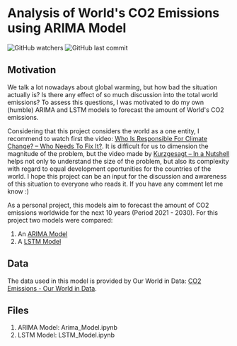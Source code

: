 # Analysis of World's CO2 Emissions using ARIMA Model
![GitHub watchers](https://img.shields.io/github/watchers/cristian-castro-a/CO2_Emissions_Analysis_using_ARIMA_Model?style=social) ![GitHub last commit](https://img.shields.io/github/last-commit/cristian-castro-a/CO2_Emissions_Analysis_using_ARIMA_Model)

## Motivation
We talk a lot nowadays about global warming, but how bad the situation actually is? Is there any effect of so much discussion into the total world emissions? To assess this questions, I was motivated to do my own (humble) ARIMA and LSTM models to forecast the amount of World's CO2 emissions. 

Considering that this project considers the world as a one entity, I recommend to watch first the video: [Who Is Responsible For Climate Change? – Who Needs To Fix It?](https://www.youtube.com/watch?v=ipVxxxqwBQw&t=1s). It is difficult for us to dimension the magnitude of the problem, but the video made by [Kurzgesagt – In a Nutshell](youtube.com/channel/UCsXVk37bltHxD1rDPwtNM8Q) helps not only to understand the size of the problem, but also its complexity with regard to equal development oportunities for the countries of the world. I hope this project can be an input for the discussion and awareness of this situation to everyone who reads it. If you have any comment let me know :)

As a personal project, this models aim to forecast the amount of CO2 emissions worldwide for the next 10 years (Period 2021 - 2030). For this project two models were compared:
1. An [ARIMA Model](https://www.statsmodels.org/dev/generated/statsmodels.tsa.arima.model.ARIMA.html#statsmodels.tsa.arima.model.ARIMA)
2. A [LSTM Model](https://www.tensorflow.org/guide/keras/rnn)

## Data
The data used in this model is provided by Our World in Data: [CO2 Emissions - Our World in Data](https://github.com/owid/co2-data).

## Files
1. ARIMA Model: Arima_Model.ipynb
2. LSTM Model: LSTM_Model.ipynb
